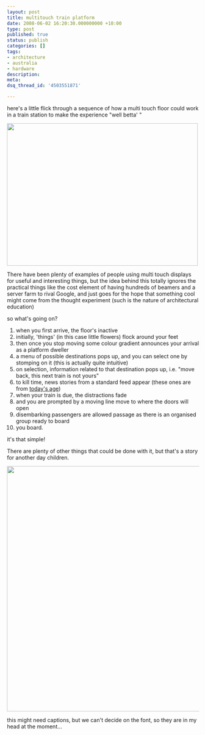 ```yaml
---
layout: post
title: multitouch train platform
date: 2008-06-02 16:20:30.000000000 +10:00
type: post
published: true
status: publish
categories: []
tags:
- architecture
- australia
- hardware
description:
meta:
dsq_thread_id: '4503551871'

---
```

<p>here's a little flick through a sequence of how a multi touch floor could work in a train station to make the experience "well betta' "</p>
<p><img src="{{ site.baseurl }}/assets/feetonplatformanim.gif" width="500" height="374" /></p>
<p>There have been plenty of examples of people using multi touch displays for useful and interesting things, but the idea behind this totally ignores the practical things like the cost element of having hundreds of beamers and a server farm to rival Google, and just goes for the hope that something cool might come from the thought experiment (such is the nature of architectural education)<br />
 </p>
<p>so what's going on?</p>
<ol>
<li>when you first arrive, the floor's inactive</li>
<li>initially, 'things' (in this case little flowers) flock around your feet</li>
<li>then once you stop moving some colour gradient announces your arrival as a platform dweller</li>
<li>a menu of possible destinations pops up, and you can select one by stomping on it (this is actually quite intuitive)</li>
<li>on selection, information related to that destination pops up, i.e. "move back, this next train is not yours"</li>
<li>to kill time, news stories from a standard feed appear (these ones are from <a href="http://www.theage.com.au/">today's age</a>)</li>
<li>when your train is due, the distractions fade</li>
<li>and you are prompted by a moving line move to where the doors will open</li>
<li>disembarking passengers are allowed passage as there is an organised group ready to board</li>
<li>you board.</li>
</ol>
<p>it's that simple!</p>
<p>There are plenty of other things that could be done with it, but that's a story for another day children.</p>
<p><img src="{{ site.baseurl }}/assets/all-as-a-strip.png" width="1127" height="644" /></p>
<p>this might need captions, but we can't decide on the font, so they are in my head at the moment...</p>
